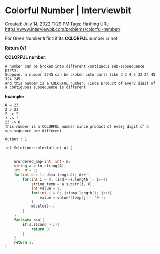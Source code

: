 # Colorful Number | Interviewbit

Created: July 14, 2022 11:29 PM
Tags: Hashing
URL: https://www.interviewbit.com/problems/colorful-number/

For Given Number `N` find if its **COLORFUL** number or not

**Return 0/1**

**COLORFUL number:**

```
A number can be broken into different contiguous sub-subsequence parts.
Suppose, a number 3245 can be broken into parts like 3 2 4 5 32 24 45 324 245.
And this number is a COLORFUL number, since product of every digit of a contiguous subsequence is different

```

**Example:**

```
N = 23
2 3 23
2 -> 2
3 -> 3
23 -> 6
this number is a COLORFUL number since product of every digit of a sub-sequence are different.

Output : 1

```

```cpp
int Solution::colorful(int A) {
    
    
    unordered_map<int, int> m;
    string a = to_string(A);
    int  d = 1;
    for(int d = 1; d<=a.length(); d++){
        for(int i = 0; (i+d)<=a.length(); i++){
            string temp = a.substr(i, d);
            int value = 1;
            for(int j = 0; j<temp.length(); j++){
                value = value*(temp[j] - '0');
            }
            m[value]++;
        }
    }
    for(auto s:m){
        if(s.second > 1){
            return 0;
        }   
    }
    return 1;
}
```